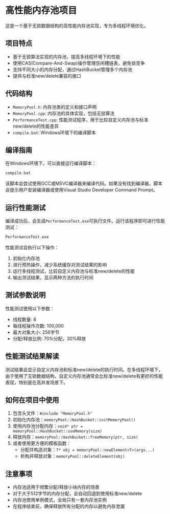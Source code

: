 # 高性能内存池项目

这是一个基于无锁数据结构的高性能内存池实现，专为多线程环境优化。

## 项目特点

- 基于无锁算法实现的内存池，提高多线程环境下的性能
- 使用CAS(Compare-And-Swap)操作管理空闲槽链表，避免锁竞争
- 支持不同大小的内存分配，通过HashBucket管理多个内存池
- 提供与标准new/delete兼容的接口

## 代码结构

- `MemoryPool.h`: 内存池类的定义和接口声明
- `MemoryPool.cpp`: 内存池的具体实现，包括无锁算法
- `PerformanceTest.cpp`: 性能测试程序，用于比较自定义内存池与标准new/delete的性能差异
- `compile.bat`: Windows环境下的编译脚本

## 编译指南

在Windows环境下，可以直接运行编译脚本：

```cmd
compile.bat
```

该脚本会尝试使用GCC或MSVC编译器来编译代码。如果没有找到编译器，脚本会提示用户安装编译器或使用Visual Studio Developer Command Prompt。

## 运行性能测试

编译成功后，会生成`PerformanceTest.exe`可执行文件。运行该程序即可进行性能测试：

```cmd
PerformanceTest.exe
```

性能测试会执行以下操作：

1. 初始化内存池
2. 进行预热操作，减少系统缓存对测试结果的影响
3. 运行多线程测试，比较自定义内存池与标准new/delete的性能
4. 输出测试结果，显示两种方法的执行时间

## 测试参数说明

性能测试使用以下参数：

- 线程数量: 8
- 每线程操作次数: 100,000
- 最大对象大小: 256字节
- 分配/释放比例: 70%分配，30%释放

## 性能测试结果解读

测试结果会显示自定义内存池和标准new/delete的执行时间。在多线程环境下，由于使用了无锁数据结构，自定义内存池通常会比标准new/delete有更好的性能表现，特别是在高并发场景下。

## 如何在项目中使用

1. 包含头文件：`#include "MemoryPool.h"`
2. 初始化内存池：`memoryPool::HashBucket::initMemoryPool()`
3. 使用内存池分配内存：`void* ptr = memoryPool::HashBucket::useMemory(size)`
4. 释放内存：`memoryPool::HashBucket::freeMemory(ptr, size)`
5. 或者使用更方便的模板函数：
   - 分配并构造对象：`T* obj = memoryPool::newElement<T>(args...)`
   - 析构并释放对象：`memoryPool::deleteElement(obj)`

## 注意事项

- 内存池适用于频繁分配/释放小块内存的场景
- 对于大于512字节的内存分配，会自动回退到使用标准new/delete
- 内存池使用单例模式，全局只有一套内存池实例
- 在程序结束前，确保释放所有分配的内存以避免内存泄漏
